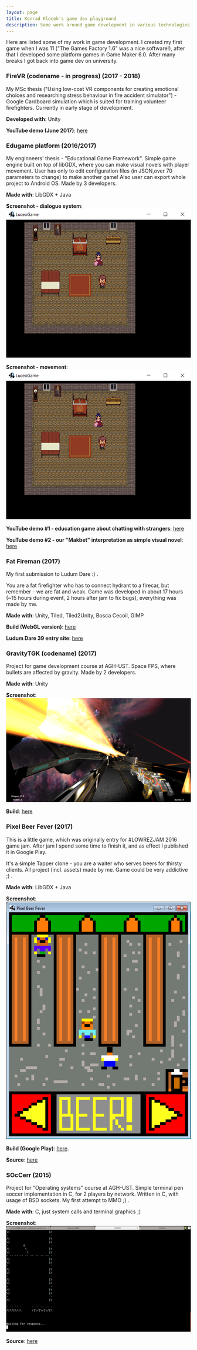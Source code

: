 ```yaml
---
layout: page
title: Konrad Klocek's game dev playground
description: Some work around game development in various technologies
---
```


Here are listed some of my work in game development. I created my first game when I was 11 ("The Games Factory 1.6" was a nice software!), after that I developed some platform games in Game Maker 6.0. After many breaks I got back into game dev on university.

### FireVR (codename - in progress) (2017 - 2018)

My MSc thesis ("Using low-cost VR components for creating emotional choices and researching stress behaviour in fire accident simulator") - Google Cardboard simulation which is suited for training volunteer firefighters. Currently in early stage of development.

**Developed with**: Unity

**YouTube demo (June 2017)**: [here](https://www.youtube.com/watch?v=IvGKvphuljE)

### Edugame platform (2016/2017)

My enginneers' thesis - "Educational Game Framework".
Simple game engine built on top of libGDX, where you can make visual novels with player movement. User has only to edit configuration files (in JSON,over 70 parameters to change) to make another game!
Also user can export whole project to Android OS.
Made by 3 developers.

**Made with**: LibGDX + Java

**Screenshot - dialogue system**:
![s1](Edugame/s1.png)

**Screenshot - movement**:
![s2](Edugame/s1.png)

**YouTube demo #1 - education game about chatting with strangers**: [here](https://www.youtube.com/watch?v=DTX4qs2ZeYc)

**YouTube demo #2 - our "Makbet" interpretation as simple visual novel**: [here](https://www.youtube.com/watch?v=m0y6fZlfhCI) 

### Fat Fireman (2017)

My first submission to Ludum Dare :) .

You are a fat firefighter who has to connect hydrant to a firecar, but remember - we are fat and weak.
Game was developed in about 17 hours (~15 hours during event, 2 hours after jam to fix bugs), everything was made by me.

**Made with**: Unity, Tiled, Tiled2Unity, Bosca Cecoil, GIMP

**Build (WebGL version)**: [here](https://xqwzts251.itch.io/fat-fireman)

**Ludum Dare 39 entry site**: [here](https://ldjam.com/events/ludum-dare/39/fat-fireman)

### GravityTGK (codename) (2017)

Project for game development course at AGH-UST. Space FPS, where bullets are affected by gravity. Made by 2 developers.

**Made with**: Unity

**Screenshot**:
![](GravityTGK/s1.png)

**Build**: [here](https://www.dropbox.com/s/7yfy182zz8il0yf/GravityTGK.zip?dl=0)

### Pixel Beer Fever (2017)

This is a little game, which was originally entry for #LOWREZJAM 2016 game jam. After jam I spend some time to finish it, and as effect I published it in Google Play.

It's a simple Tapper clone - you are a waiter who serves beers for thirsty clients. All project (incl. assets) made by me.
Game could be very addictive ;) .

**Made with**: LibGDX + Java

**Screenshot**:
![](PixelBeerFever/s1.png) 

**Build (Google Play)**: [here](https://play.google.com/store/apps/details?id=com.klocek.lowrez).

**Source**: [here](https://github.com/kklocek/PixelBeerFever)

### SOcCerr (2015)

Project for "Operating systems" course at AGH-UST. Simple terminal pen soccer implementation in C, for 2 players by network. Written in C, with usage of BSD sockets. My first attempt to MMO ;) .

**Made with**: C, just system calls and terminal graphics ;)

**Screenshot**:
![](Soccer/s1.png)

**Source**: [here](https://github.com/kklocek/SOcCerr)
